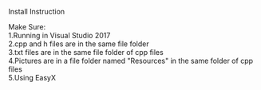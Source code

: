 Install Instruction  

Make Sure:  
1.Running in Visual Studio 2017  
2.cpp and h files are in the same file folder  
3.txt files are in the same file folder of cpp files  
4.Pictures are in a file folder named "Resources" in the same folder of cpp files  
5.Using EasyX
